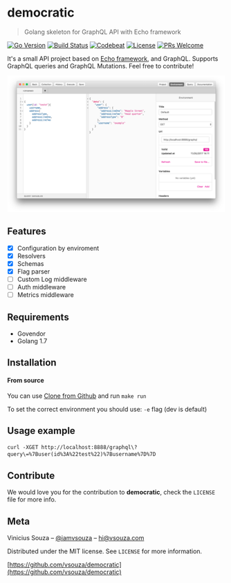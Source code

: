 # democratic
> Golang skeleton for GraphQL API with Echo framework

[![Go Version][go-version-image]][go-version-url]
[![Build Status][travis-image]][travis-url]
[![Codebeat][codebeat-image]][codebeat-url]
[![License][license-image]][license-url]
[![PRs Welcome](https://img.shields.io/badge/PRs-welcome-brightgreen.svg?style=flat-square)](http://makeapullrequest.com)

It's a small API project based on [Echo framework](https://echo.labstack.com), and GraphQL. 
Supports GraphQL queries and GraphQL Mutations. Feel free to contribute!

![](header.png)

## Features

- [x] Configuration by enviroment
- [x] Resolvers
- [x] Schemas
- [x] Flag parser
- [ ] Custom Log middleware
- [ ] Auth middleware
- [ ] Metrics middleware

## Requirements

- Govendor
- Golang 1.7

## Installation

#### From source
You can use [Clone from Github](http://github.com/vsouza/democratic) and run `make run` 


To set the correct environment you should use: `-e` flag (dev is default) 

## Usage example

```
curl -XGET http://localhost:8888/graphql\?query\=%7Buser(id%3A%22test%22)%7Busername%7D%7D
```

## Contribute

We would love you for the contribution to **democratic**, check the ``LICENSE`` file for more info.

## Meta

Vinicius Souza – [@iamvsouza](https://twitter.com/iamvsouza) – hi@vsouza.com

Distributed under the MIT license. See ``LICENSE`` for more information.

[https://github.com/vsouza/democratic](https://github.com/vsouza/democratic)

[go-version-image]:https://img.shields.io/badge/Go%20version-1.7-blue.svg
[go-version-url]: https://golang.org/
[license-image]: https://img.shields.io/badge/License-MIT-blue.svg
[license-url]: LICENSE
[travis-image]: https://img.shields.io/travis/vsouza/democratic/master.svg?style=flat-square
[travis-url]: https://travis-ci.org/vsouza/democratic
[codebeat-image]: https://codebeat.co/badges/68b4c895-96c6-4547-a34f-2f7f9283415c
[codebeat-url]: https://codebeat.co/projects/github-com-vsouza-democratic-master
